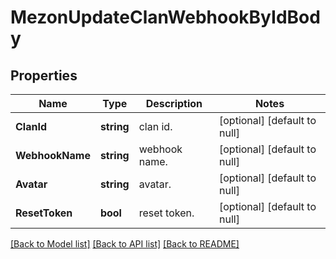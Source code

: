 # MezonUpdateClanWebhookByIdBody

## Properties
Name | Type | Description | Notes
------------ | ------------- | ------------- | -------------
**ClanId** | **string** | clan id. | [optional] [default to null]
**WebhookName** | **string** | webhook name. | [optional] [default to null]
**Avatar** | **string** | avatar. | [optional] [default to null]
**ResetToken** | **bool** | reset token. | [optional] [default to null]

[[Back to Model list]](../README.md#documentation-for-models) [[Back to API list]](../README.md#documentation-for-api-endpoints) [[Back to README]](../README.md)


